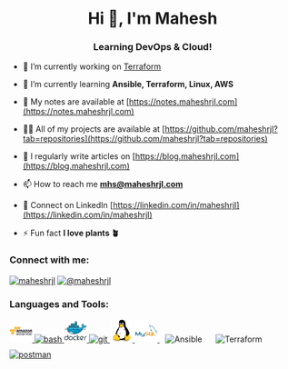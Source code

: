 <h1 align="center">Hi 👋, I'm Mahesh</h1>
<h3 align="center">Learning DevOps & Cloud!</h3>

- 🔭 I’m currently working on [Terraform](https://github.com/maheshrjl?tab=repositories&q=&type=&language=hcl&sort=)

- 🌱 I’m currently learning **Ansible, Terraform, Linux, AWS**

- 📖 My notes are available at [https://notes.maheshrjl.com](https://notes.maheshrjl.com)

- 👨‍💻 All of my projects are available at [https://github.com/maheshrjl?tab=repositories](https://github.com/maheshrjl?tab=repositories)

- 📝 I regularly write articles on [https://blog.maheshrjl.com](https://blog.maheshrjl.com)

- 📫 How to reach me **mhs@maheshrjl.com**

- 🤝 Connect on LinkedIn [https://linkedin.com/in/maheshrjl](https://linkedin.com/in/maheshrjl)

- ⚡ Fun fact **I love plants 🪴**

<h3 align="left">Connect with me:</h3>
<p align="left">
<a href="https://linkedin.com/in/maheshrjl" target="blank"><img align="center" src="https://raw.githubusercontent.com/rahuldkjain/github-profile-readme-generator/master/src/images/icons/Social/linked-in-alt.svg" alt="maheshrjl" height="30" width="40" /></a>
<a href="https://hashnode.com/@maheshrjl" target="blank"><img align="center" src="https://raw.githubusercontent.com/rahuldkjain/github-profile-readme-generator/master/src/images/icons/Social/hashnode.svg" alt="@maheshrjl" height="30" width="40" /></a>
</p>

<h3 align="left">Languages and Tools:</h3>
<p align="left"> <a href="https://aws.amazon.com" target="_blank" rel="noreferrer"> <img src="https://raw.githubusercontent.com/devicons/devicon/master/icons/amazonwebservices/amazonwebservices-original-wordmark.svg" alt="aws" width="40" height="40"/> </a> <a href="https://www.gnu.org/software/bash/" target="_blank" rel="noreferrer"> <img src="https://www.vectorlogo.zone/logos/gnu_bash/gnu_bash-icon.svg" alt="bash" width="40" height="40"/> </a> <a href="https://www.docker.com/" target="_blank" rel="noreferrer"> <img src="https://raw.githubusercontent.com/devicons/devicon/master/icons/docker/docker-original-wordmark.svg" alt="docker" width="40" height="40"/> </a> <a href="https://git-scm.com/" target="_blank" rel="noreferrer"> <img src="https://www.vectorlogo.zone/logos/git-scm/git-scm-icon.svg" alt="git" width="40" height="40"/> </a> <a href="https://www.linux.org/" target="_blank" rel="noreferrer"> <img src="https://raw.githubusercontent.com/devicons/devicon/master/icons/linux/linux-original.svg" alt="linux" width="40" height="40"/> </a> <a href="https://www.mysql.com/" target="_blank" rel="noreferrer"> <img src="https://raw.githubusercontent.com/devicons/devicon/master/icons/mysql/mysql-original-wordmark.svg" alt="mysql" width="40" height="40"/> </a> 
 <img style="margin: 10px" src="https://profilinator.rishav.dev/skills-assets/ansible.png" alt="Ansible" height="25" />  
<img style="margin: 10px" src="https://profilinator.rishav.dev/skills-assets/terraformio-icon.svg" alt="Terraform" height="25" />  <a href="https://postman.com" target="_blank" rel="noreferrer"> <img src="https://www.vectorlogo.zone/logos/getpostman/getpostman-icon.svg" alt="postman" width="40" height="40"/> </a> </p>
